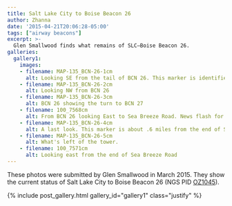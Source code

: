 ```yaml
---
title: Salt Lake City to Boise Beacon 26
author: Zhanna
date: '2015-04-21T20:06:28-05:00'
tags: ["airway beacons"]
excerpt: >-
  Glen Smallwood finds what remains of SLC—Boise Beacon 26.
galleries:
  gallery1:
    images:    
    - filename: MAP-135_BCN-26-1cm
      alt: Looking SE from the tail of BCN 26. This marker is identified by the NGS PID OZ1045.
    - filename: MAP-135_BCN-26-2cm
      alt: Looking NW from BCN 26
    - filename: MAP-135_BCN-26-3cm
      alt: BCN 26 showing the turn to BCN 27
    - filename: 100_7568cm
      alt: From BCN 26 looking East to Sea Breeze Road. News flash for these folks. The breeze left the sea about 500 miles ago.
    - filename: MAP-135_BCN-26-4cm
      alt: A last look. This marker is about .6 miles from the end of Sea Breeze Road, across open ground. It may be possible to ride out here by following W. Desert Duck Ave. to the power lines, and following power line roads, but the walk did us good.
    - filename: MAP-135_BCN-26-5cm
      alt: What's left of the tower.
    - filename: 100_7571cm
      alt: Looking east from the end of Sea Breeze Road   
---
```


These photos were submitted by Glen Smallwood in March 2015. They show the current status of Salt Lake City to Boise Beacon 26 (NGS PID [OZ1045](https://www.ngs.noaa.gov/cgi-bin/ds_mark.prl?PidBox=OZ1045)).

{% include post_gallery.html gallery_id="gallery1" class="justify" %}